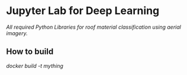 # Jupyter Lab for Deep Learning 

_All required Python Libraries for roof material classification using aerial imagery._

## How to build

_docker build -t mything_
